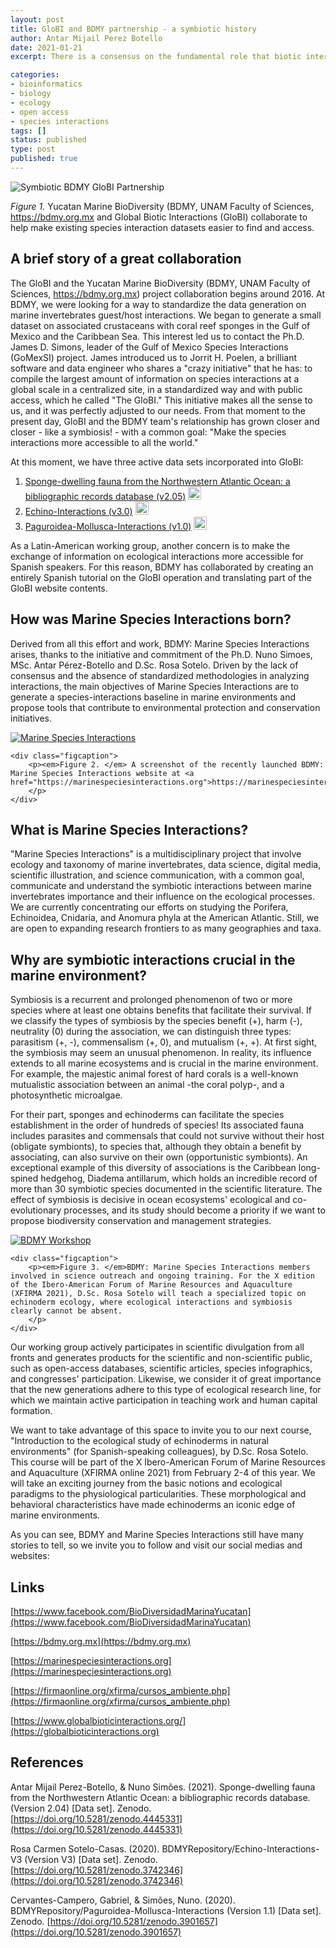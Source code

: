 ```yaml
---
layout: post
title: GloBI and BDMY partnership - a symbiotic history
author: Antar Mijail Perez Botello
date: 2021-01-21
excerpt: There is a consensus on the fundamental role that biotic interactions have on ecological processes. However, when evaluating the relative importance of each type of interaction, the competition or predator/prey interaction takes all the credit, while symbiotic relationships pass for mere ecological curiosities. However, symbiosis is a frequent phenomenon in the marine environment mainly responsible for its actual structure. For this reason, it is necessary to develop comprehensive analytic methods, such as those set in the BDMY Marine Species Interactions project, and working together with the GloBI initiative. For more details go to this note.

categories:
- bioinformatics
- biology
- ecology
- open access
- species interactions
tags: []
status: published
type: post
published: true
---
```


<div class="figure figure-globi left">
    <img src="/assets/bdmy-collab-diagram.png" alt="Symbiotic BDMY GloBI Partnership"/>
    <div class="figcaption">
        <p><em>Figure 1. </em>Yucatan Marine BioDiversity (BDMY, UNAM Faculty of Sciences, <a href="https://bdmy.org.mx">https://bdmy.org.mx</a> and Global Biotic Interactions (GloBI) collaborate to help make existing species interaction datasets easier to find and access. 
        </p>
    </div>
</div>

## A brief story of a great collaboration

The GloBI and the Yucatan Marine BioDiversity (BDMY, UNAM Faculty of Sciences, <a href="https://bdmy.org.mx">https://bdmy.org.mx</a>) project collaboration begins around 2016. At BDMY, we were looking for a way to standardize the data generation on marine invertebrates guest/host interactions. We began to generate a small dataset on associated crustaceans with coral reef sponges in the Gulf of Mexico and the Caribbean Sea. This interest led us to contact the Ph.D. James D. Simons, leader of the Gulf of Mexico Species Interactions (GoMexSI) project. James introduced us to Jorrit H. Poelen, a brilliant software and data engineer who shares a "crazy initiative" that he has: to compile the largest amount of information on species interactions at a global scale in a centralized site, in a standardized way and with public access, which he called "The GloBI."
This initiative makes all the sense to us, and it was perfectly adjusted to our needs. From that moment to the present day, GloBI and the BDMY team's relationship has grown closer and closer - like a symbiosis! - with a common goal: "Make the species interactions more accessible to all the world."
 
At this moment, we have three active data sets incorporated into GloBI:
 
1. [Sponge-dwelling fauna from the Northwestern Atlantic Ocean: a bibliographic records database (v2.05)](#botello2021) <a href="https://www.globalbioticinteractions.org/?interactionType=ecologicallyRelatedTo&accordingTo=globi:BDMYRepository/Echino-Interactions&refutes=true&refutes=false"><img src="/assets/globi-small.svg" style="height: 1.5em;"/></a>
2. [Echino-Interactions (v3.0)](#casas2020) <a href="https://www.globalbioticinteractions.org/?interactionType=ecologicallyRelatedTo&accordingTo=globi:BDMYRepository/Sponge_Interactions&refutes=true&refutes=false"><img src="/assets/globi-small.svg" style="height: 1.5em;"/></a>
3. [Paguroidea-Mollusca-Interactions (v1.0)](#campero2020) <a href="https://www.globalbioticinteractions.org/?interactionType=ecologicallyRelatedTo&accordingTo=globi:BDMYRepository/Paguroidea-Mollusca-Interactions&refutes=true&refutes=false"><img src="/assets/globi-small.svg" style="height: 1.5em;"/></a>

 
As a Latin-American working group, another concern is to make the exchange of information on ecological interactions more accessible for Spanish speakers. For this reason, BDMY has collaborated by creating an entirely Spanish tutorial on the GloBI operation and translating part of the GloBI website contents.

## How was Marine Species Interactions born?

Derived from all this effort and work, BDMY: Marine Species Interactions arises, thanks to the initiative and commitment of the Ph.D. Nuno Simoes, MSc. Antar Pérez-Botello and D.Sc. Rosa Sotelo. Driven by the lack of consensus and the absence of standardized methodologies in analyzing interactions, the main objectives of Marine Species Interactions are to generate a species-interactions baseline in marine environments and propose tools that contribute to environmental protection and conservation initiatives.

<div class="figure figure-globi right">
    <a href="https://marinespeciesinteractions.org"><img src="/assets/bdmy-msi-website-en.png" alt="Marine Species Interactions"/></a>

    <div class="figcaption">
        <p><em>Figure 2. </em> A screenshot of the recently launched BDMY: Marine Species Interactions website at <a href="https://marinespeciesinteractions.org">https://marinespeciesinteractions.org</a>.
        </p>
    </div>
</div>


## What is Marine Species Interactions?

"Marine Species Interactions" is a multidisciplinary project that involve ecology and taxonomy of marine invertebrates, data science, digital media, scientific illustration, and science communication, with a common goal, communicate and understand the symbiotic interactions between marine invertebrates importance and their influence on the ecological processes. We are currently concentrating our efforts on studying the Porifera, Echinoidea, Cnidaria, and Anomura phyla at the American Atlantic. Still, we are open to expanding research frontiers to as many geographies and taxa.

## Why are symbiotic interactions crucial in the marine environment? 

Symbiosis is a recurrent and prolonged phenomenon of two or more species where at least one obtains benefits that facilitate their survival. If we classify the types of symbiosis by the species benefit (+), harm (-), neutrality (0) during the association, we can distinguish three types: parasitism (+, -), commensalism (+, 0), and mutualism (+, +). At first sight, the symbiosis may seem an unusual phenomenon. In reality, its influence extends to all marine ecosystems and is crucial in the marine environment. For example, the majestic animal forest of hard corals is a well-known mutualistic association between an animal -the coral polyp-, and a photosynthetic microalgae. 

For their part, sponges and echinoderms can facilitate the species establishment in the order of hundreds of species! Its associated fauna includes parasites and commensals that could not survive without their host (obligate symbionts), to species that, although they obtain a benefit by associating, can also survive on their own (opportunistic symbionts). An exceptional example of this diversity of associations is the Caribbean long-spined hedgehog, Diadema antillarum, which holds an incredible record of more than 30 symbiotic species documented in the scientific literature.
The effect of symbiosis is decisive in ocean ecosystems' ecological and co-evolutionary processes, and its study should become a priority if we want to propose biodiversity conservation and management strategies.

<div class="figure figure-globi left">
    <a href="https://firmaonline.org/xfirma/cursos_ambiente.php"><img src="/assets/bdmy-workshop.png" alt="BDMY Workshop"/></a>

    <div class="figcaption">
        <p><em>Figure 3. </em>BDMY: Marine Species Interactions members involved in science outreach and ongoing training. For the X edition of the Ibero-American Forum of Marine Resources and Aquaculture (XFIRMA 2021), D.Sc. Rosa Sotelo will teach a specialized topic on echinoderm ecology, where ecological interactions and symbiosis clearly cannot be absent.
        </p>
    </div>
</div>

Our working group actively participates in scientific divulgation from all fronts and generates products for the scientific and non-scientific public, such as open-access databases, scientific articles, species infographics, and congresses' participation. Likewise, we consider it of great importance that the new generations adhere to this type of ecological research line, for which we maintain active participation in teaching work and human capital formation.

We want to take advantage of this space to invite you to our next course, "Introduction to the ecological study of echinoderms in natural environments" (for Spanish-speaking colleagues), by D.Sc. Rosa Sotelo. This course will be part of the X Ibero-American Forum of Marine Resources and Aquaculture (XFIRMA online 2021) from February 2-4 of this year. We will take an exciting journey from the basic notions and ecological paradigms to the physiological particularities. These morphological and behavioral characteristics have made echinoderms an iconic edge of marine environments.

As you can see, BDMY and Marine Species Interactions still have many stories to tell, so we invite you to follow and visit our social medias and websites:

## Links 

[https://www.facebook.com/BioDiversidadMarinaYucatan](https://www.facebook.com/BioDiversidadMarinaYucatan)

[https://bdmy.org.mx](https://bdmy.org.mx)

[https://marinespeciesinteractions.org](https://marinespeciesinteractions.org)

[https://firmaonline.org/xfirma/cursos_ambiente.php](https://firmaonline.org/xfirma/cursos_ambiente.php)

[https://www.globalbioticinteractions.org/](https://globalbioticinteractions.org)

## References

<span id="botello2021">Antar Mijail Perez-Botello, & Nuno Simões. (2021). Sponge-dwelling fauna from the Northwestern Atlantic Ocean: a bibliographic records database. (Version 2.04) [Data set]. Zenodo. [https://doi.org/10.5281/zenodo.4445331](https://doi.org/10.5281/zenodo.4445331)</span>

<span id="casas2020">Rosa Carmen Sotelo-Casas. (2020). BDMYRepository/Echino-Interactions-V3 (Version V3) [Data set]. Zenodo. [https://doi.org/10.5281/zenodo.3742346](https://doi.org/10.5281/zenodo.3742346)</span>

<span id="campero2020">Cervantes-Campero, Gabriel, & Simões, Nuno. (2020). BDMYRepository/Paguroidea-Mollusca-Interactions (Version 1.1) [Data set]. Zenodo. [https://doi.org/10.5281/zenodo.3901657](https://doi.org/10.5281/zenodo.3901657)</span>

